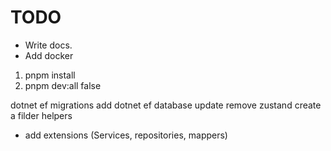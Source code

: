 # TODO

- Write docs.
- Add docker

1. pnpm install
2. pnpm dev:all
   <InvariantGlobalization>false</InvariantGlobalization>

dotnet ef migrations add
dotnet ef database update
remove zustand
create a filder helpers

- add extensions (Services, repositories, mappers)

